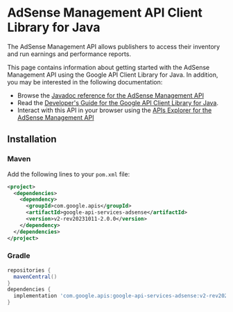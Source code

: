 # AdSense Management API Client Library for Java

The AdSense Management API allows publishers to access their inventory and run earnings and performance reports.

This page contains information about getting started with the AdSense Management API
using the Google API Client Library for Java. In addition, you may be interested
in the following documentation:

* Browse the [Javadoc reference for the AdSense Management API][javadoc]
* Read the [Developer's Guide for the Google API Client Library for Java][google-api-client].
* Interact with this API in your browser using the [APIs Explorer for the AdSense Management API][api-explorer]

## Installation

### Maven

Add the following lines to your `pom.xml` file:

```xml
<project>
  <dependencies>
    <dependency>
      <groupId>com.google.apis</groupId>
      <artifactId>google-api-services-adsense</artifactId>
      <version>v2-rev20231011-2.0.0</version>
    </dependency>
  </dependencies>
</project>
```

### Gradle

```gradle
repositories {
  mavenCentral()
}
dependencies {
  implementation 'com.google.apis:google-api-services-adsense:v2-rev20231011-2.0.0'
}
```

[javadoc]: https://googleapis.dev/java/google-api-services-adsense/latest/index.html
[google-api-client]: https://github.com/googleapis/google-api-java-client/
[api-explorer]: https://developers.google.com/apis-explorer/#p/adsense/v1/
